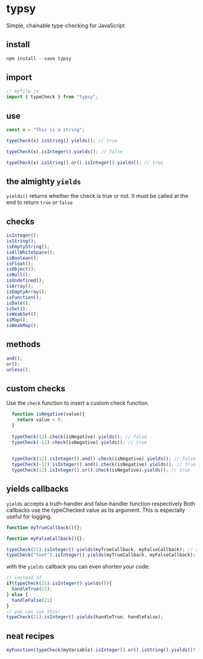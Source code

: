 # typsy

Simple, chainable type-checking for JavaScript

## install

```js
npm install --save typsy
```

## import

```js
// myfile.js
import { typeCheck } from "typsy";
```

## use

```js
const x = "This is a string";

typeCheck(x).isString().yields(); // true

typeCheck(x).isInteger().yields(); // false

typeCheck(x).isString().or().isInteger().yields(); // true
```

## the almighty `yields`

`yields()` returns whether the check is true or not. It must be called at the end to return `true` or `false`

## checks

```js
isInteger();
isString();
isEmptyString();
isAllWhiteSpace();
isBoolean();
isFloat();
isObject();
isNull();
isUndefined();
isArray();
isEmptyArray();
isFunction();
isDate();
isSet();
isWeakSet();
isMap();
isWeakMap();
```

## methods

```js
and();
or();
unless();
```

## custom checks
Use the `check` function to insert a custom check function.

```js
  function isNegative(value){
    return value < 0;
  }
  
  typeCheck(12).check(isNegative).yields(); // false
  typeCheck(-12).check(isNegative).yields(); // true
  

  typeCheck(12).isInteger().and().check(isNegative).yields(); // false
  typeCheck(-12).isInteger().and().check(isNegative).yields(); // true
  typeCheck(12).isInteger().or().check(isNegative).yields(); // true
```
## yields callbacks

`yields` accepts a truth-handler and false-handler function respectively
Both callbacks use the typeChecked value as its argument.
This is especially useful for logging.
```js
function myTrueCallback(){};

function myFalseCallback(){};

typeCheck(21).isInteger().yields(myTrueCallback, myFalseCallback); // returns true & myTrueCallback is fired
typeCheck("toot").isInteger().yields(myTrueCallback, myFalseCallback); // returns false & myFalseCallback is fired
```

with the `yields` callback you can even shorten your code:
```js
// instead of 
if(typeCheck(21).isInteger().yields()){
  handleTrue(21);
} else {
  handleFalse(21)
}
// you can use this!
typeCheck(21).isInteger().yields(handleTrue, handleFalse);
```

## neat recipes
```js
myFunction(typeCheck(myVariable).isInteger().or().isString().yields()? myVariable : 1);
```
